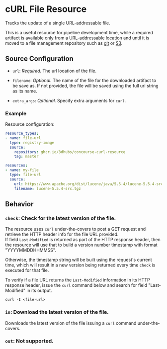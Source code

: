 # cURL File Resource

Tracks the update of a single URL-addressable file.

This is a useful resource for pipeline development time, while a required artifact is available only from a URL-addressable location and until it is moved to a file management repository such as [git](https://github.com/concourse/git-resource) or [S3](https://github.com/concourse/s3-resource).  

## Source Configuration

* `url`: *Required.* The url location of the file.

* `filename`: *Optional.* The name of the file for the downloaded artifact to be save as. If not provided, the file will be saved using the full url string as its name.

* `extra_args`: *Optional.* Specify extra arguments for `curl`.

### Example

Resource configuration:

``` yaml
resource_types:
- name: file-url
  type: registry-image
  source:
    repository: ghcr.io/3dhubs/concourse-curl-resource
    tag: master

resources:
- name: my-file
  type: file-url
  source:
    url: https://www.apache.org/dist/lucene/java/5.5.4/lucene-5.5.4-src.tgz  
    filename: lucene-5.5.4-src.tgz  
```

## Behavior

### `check`: Check for the latest version of the file.

The resource uses `curl` under-the-covers to post a GET request and retrieve the HTTP header info for the file URL provided.  
If field `Last-Modified` is returned as part of the HTTP response header, then the resource will use that to build a version number timestamp with format "YYYYMMDDHHMMSS".

Otherwise, the timestamp string will be built using the request's current time, which will result in a new version being returned every time `check` is executed for that file.

To verify if a file URL returns the `Last-Modified` information in its HTTP response header, issue the `curl` command below and search for field "Last-Modified" in its output.

```curl -I <file-url>```


### `in`: Download the latest version of the file.

Downloads the latest version of the file issuing a `curl` command under-the-covers.


### `out`: Not supported.
